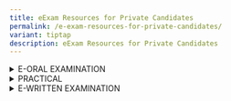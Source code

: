 ```yaml
---
title: eExam Resources for Private Candidates
permalink: /e-exam-resources-for-private-candidates/
variant: tiptap
description: eExam Resources for Private Candidates
---
```

<div data-type="detailGroup" class="isomer-accordion isomer-accordion-white">
<details class="isomer-details">
<summary>E-ORAL EXAMINATION</summary>
<div data-type="detailsContent" class="isomer-details-content">
<p></p>
<p>Check out the online guides<sup>~</sup> or <a href="https://myexams.seab.gov.sg/eoral/eoral.html" rel="noopener noreferrer nofollow" target="_blank">interactive guides</a> for
the following examinations to better understand their format and requirements.
You will need to download the online guide before you can play the file.</p>
<p></p>
<p><strong>A-Level</strong>
</p>
<table style="minWidth: 125px">
<colgroup>
<col>
<col>
<col>
<col>
<col>
</colgroup>
<tbody>
<tr>
<th rowspan="1" colspan="2">
<p>Subject Title</p>
</th>
<th rowspan="1" colspan="1">
<p>Subject Code</p>
</th>
<th rowspan="1" colspan="1">
<p>First year of e-Exam</p>
</th>
<th rowspan="1" colspan="1">
<p>e-Exam Resources</p>
</th>
</tr>
<tr>
<td rowspan="1" colspan="2">
<p>Chinese B (Mid Year)</p>
</td>
<td rowspan="1" colspan="1">
<p>8611</p>
</td>
<td rowspan="3" colspan="1">
<p>2014</p>
</td>
<td rowspan="1" colspan="1">
<p></p>
</td>
</tr>
<tr>
<td rowspan="1" colspan="2">
<p>Malay B (Mid Year)</p>
</td>
<td rowspan="1" colspan="1">
<p>8613</p>
</td>
<td rowspan="1" colspan="1">
<p></p>
</td>
</tr>
<tr>
<td rowspan="1" colspan="2">
<p>Tamil B (Mid Year)</p>
</td>
<td rowspan="1" colspan="1">
<p>8614</p>
</td>
<td rowspan="1" colspan="1">
<p></p>
</td>
</tr>
<tr>
<td rowspan="1" colspan="2">
<p>H1 Chinese</p>
</td>
<td rowspan="1" colspan="1">
<p>8655</p>
</td>
<td rowspan="3" colspan="1">
<p>2015</p>
</td>
<td rowspan="1" colspan="1">
<p></p>
</td>
</tr>
<tr>
<td rowspan="1" colspan="2">
<p>H1 Malay</p>
</td>
<td rowspan="1" colspan="1">
<p>8656</p>
</td>
<td rowspan="1" colspan="1">
<p></p>
</td>
</tr>
<tr>
<td rowspan="1" colspan="2">
<p>H1 Tamil</p>
</td>
<td rowspan="1" colspan="1">
<p>8657</p>
</td>
<td rowspan="1" colspan="1">
<p></p>
</td>
</tr>
<tr>
<td rowspan="1" colspan="1">
<p></p>
</td>
<td rowspan="1" colspan="1">
<p></p>
</td>
<td rowspan="1" colspan="1">
<p></p>
</td>
<td rowspan="1" colspan="1">
<p></p>
</td>
<td rowspan="1" colspan="1">
<p></p>
</td>
</tr>
</tbody>
</table>
<p></p>
<p><strong>O-Level</strong>
</p>
<table style="minWidth: 125px">
<colgroup>
<col>
<col>
<col>
<col>
<col>
</colgroup>
<tbody>
<tr>
<th rowspan="1" colspan="2">
<p>Subject Title</p>
</th>
<th rowspan="1" colspan="1">
<p>Subject Code</p>
</th>
<th rowspan="1" colspan="1">
<p>First year of e-Exam</p>
</th>
<th rowspan="1" colspan="1">
<p>e-Exam Resources</p>
</th>
</tr>
<tr>
<td rowspan="1" colspan="2">
<p>English</p>
</td>
<td rowspan="1" colspan="1">
<p>1184</p>
</td>
<td rowspan="1" colspan="1">
<p>2023</p>
</td>
<td rowspan="1" colspan="1">
<p></p>
</td>
</tr>
<tr>
<td rowspan="1" colspan="2">
<p>Chinese B (Mid Year)</p>
</td>
<td rowspan="1" colspan="1">
<p>1153</p>
</td>
<td rowspan="3" colspan="1">
<p>2014</p>
</td>
<td rowspan="1" colspan="1">
<p></p>
</td>
</tr>
<tr>
<td rowspan="1" colspan="2">
<p>Malay B (Mid Year)</p>
</td>
<td rowspan="1" colspan="1">
<p>1151</p>
</td>
<td rowspan="1" colspan="1">
<p></p>
</td>
</tr>
<tr>
<td rowspan="1" colspan="2">
<p>Tamil B (Mid Year)</p>
</td>
<td rowspan="1" colspan="1">
<p>1152</p>
</td>
<td rowspan="1" colspan="1">
<p></p>
</td>
</tr>
<tr>
<td rowspan="1" colspan="2">
<p>Chinese</p>
</td>
<td rowspan="1" colspan="1">
<p>1160</p>
</td>
<td rowspan="3" colspan="1">
<p>2016</p>
</td>
<td rowspan="1" colspan="1">
<p></p>
</td>
</tr>
<tr>
<td rowspan="1" colspan="2">
<p>Malay</p>
</td>
<td rowspan="1" colspan="1">
<p>1148</p>
</td>
<td rowspan="1" colspan="1">
<p></p>
</td>
</tr>
<tr>
<td rowspan="1" colspan="2">
<p>Tamil</p>
</td>
<td rowspan="1" colspan="1">
<p>1157</p>
</td>
<td rowspan="1" colspan="1">
<p></p>
</td>
</tr>
<tr>
<td rowspan="1" colspan="2">
<p>Higher Chinese</p>
</td>
<td rowspan="1" colspan="1">
<p>1116</p>
</td>
<td rowspan="3" colspan="1">
<p>2016</p>
</td>
<td rowspan="1" colspan="1">
<p></p>
</td>
</tr>
<tr>
<td rowspan="1" colspan="2">
<p>Higher Malay</p>
</td>
<td rowspan="1" colspan="1">
<p>1117</p>
</td>
<td rowspan="1" colspan="1">
<p></p>
</td>
</tr>
<tr>
<td rowspan="1" colspan="2">
<p>Higher Tamil</p>
</td>
<td rowspan="1" colspan="1">
<p>1147</p>
</td>
<td rowspan="1" colspan="1">
<p></p>
</td>
</tr>
<tr>
<td rowspan="1" colspan="1">
<p></p>
</td>
<td rowspan="1" colspan="1">
<p></p>
</td>
<td rowspan="1" colspan="1">
<p></p>
</td>
<td rowspan="1" colspan="1">
<p></p>
</td>
<td rowspan="1" colspan="1">
<p></p>
</td>
</tr>
</tbody>
</table>
<p></p>
<p><strong>N-Level</strong>
</p>
<table style="minWidth: 125px">
<colgroup>
<col>
<col>
<col>
<col>
<col>
</colgroup>
<tbody>
<tr>
<th rowspan="1" colspan="2">
<p>Subject Title</p>
</th>
<th rowspan="1" colspan="1">
<p>Subject Code</p>
</th>
<th rowspan="1" colspan="1">
<p>First year of e-Exam</p>
</th>
<th rowspan="1" colspan="1">
<p>e-Exam Resources</p>
</th>
</tr>
<tr>
<td rowspan="1" colspan="2">
<p>N(T) Basic Chinese</p>
</td>
<td rowspan="1" colspan="1">
<p>1202</p>
</td>
<td rowspan="3" colspan="1">
<p>2016</p>
</td>
<td rowspan="1" colspan="1">
<p></p>
</td>
</tr>
<tr>
<td rowspan="1" colspan="2">
<p>N(T) Basic Malay</p>
</td>
<td rowspan="1" colspan="1">
<p>1203</p>
</td>
<td rowspan="1" colspan="1">
<p></p>
</td>
</tr>
<tr>
<td rowspan="1" colspan="2">
<p>N(T) Basic Tamil</p>
</td>
<td rowspan="1" colspan="1">
<p>1204</p>
</td>
<td rowspan="1" colspan="1">
<p></p>
</td>
</tr>
<tr>
<td rowspan="1" colspan="2">
<p>N(T) English</p>
</td>
<td rowspan="1" colspan="1">
<p>1195</p>
</td>
<td rowspan="1" colspan="1">
<p>2016</p>
</td>
<td rowspan="1" colspan="1">
<p></p>
</td>
</tr>
<tr>
<td rowspan="1" colspan="2">
<p>N(A) Chinese</p>
</td>
<td rowspan="1" colspan="1">
<p>1196</p>
</td>
<td rowspan="3" colspan="1">
<p>2016</p>
</td>
<td rowspan="1" colspan="1">
<p></p>
</td>
</tr>
<tr>
<td rowspan="1" colspan="2">
<p>N(A) Malay</p>
</td>
<td rowspan="1" colspan="1">
<p>1197</p>
</td>
<td rowspan="1" colspan="1">
<p></p>
</td>
</tr>
<tr>
<td rowspan="1" colspan="2">
<p>N(A) Tamil</p>
</td>
<td rowspan="1" colspan="1">
<p>1198</p>
</td>
<td rowspan="1" colspan="1">
<p></p>
</td>
</tr>
<tr>
<td rowspan="1" colspan="2">
<p>N(A) English</p>
</td>
<td rowspan="1" colspan="1">
<p>1190</p>
</td>
<td rowspan="1" colspan="1">
<p>2023</p>
</td>
<td rowspan="1" colspan="1">
<p></p>
</td>
</tr>
<tr>
<td rowspan="1" colspan="4">
<p></p>
<p>~ Online guides will be made available at a later date.</p>
</td>
<td rowspan="1" colspan="1">
<p></p>
</td>
</tr>
</tbody>
</table>
</div>
</details>
<details class="isomer-details">
<summary>PRACTICAL</summary>
<div data-type="detailsContent" class="isomer-details-content">
<p>Check out the online guides for the following examinations to better understand
their formats and requirements.</p>
<p></p>
<p><strong>O-Level</strong>
</p>
<table style="minWidth: 75px">
<colgroup>
<col>
<col>
<col>
</colgroup>
<tbody>
<tr>
<th rowspan="1" colspan="2">
<p>Subject Title</p>
</th>
<th rowspan="1" colspan="1">
<p>Subject Code</p>
</th>
</tr>
<tr>
<td rowspan="1" colspan="2">
<p><a href="https://go.gov.sg/computerbasedpracticalcpacomputingslides" rel="noopener noreferrer nofollow" target="_blank">Computing</a>
</p>
</td>
<td rowspan="1" colspan="1">
<p>7155</p>
</td>
</tr>
<tr>
<td rowspan="1" colspan="1">
<p></p>
</td>
<td rowspan="1" colspan="1">
<p></p>
</td>
<td rowspan="1" colspan="1">
<p></p>
</td>
</tr>
</tbody>
</table>
<p></p>
<p><strong>A-Level</strong>
</p>
<table style="minWidth: 75px">
<colgroup>
<col>
<col>
<col>
</colgroup>
<tbody>
<tr>
<th rowspan="1" colspan="2">
<p>subject Title</p>
</th>
<th rowspan="1" colspan="1">
<p>Subject Code</p>
</th>
</tr>
<tr>
<td rowspan="1" colspan="2">
<p><a href="https://go.gov.sg/computerbasedpracticalcpacomputingslides" rel="noopener noreferrer nofollow" target="_blank">Computing</a>
</p>
</td>
<td rowspan="1" colspan="1">
<p>9569</p>
</td>
</tr>
<tr>
<td rowspan="1" colspan="1">
<p></p>
</td>
<td rowspan="1" colspan="1">
<p></p>
</td>
<td rowspan="1" colspan="1">
<p></p>
</td>
</tr>
</tbody>
</table>
</div>
</details>
<details class="isomer-details">
<summary>E-WRITTEN EXAMINATION</summary>
<div data-type="detailsContent" class="isomer-details-content">
<p>Check out the online guides for the following examinations to better understand
their formats and requirements.</p>
<p></p>
<p><strong>A-Level</strong>
</p>
<table style="minWidth: 100px">
<colgroup>
<col>
<col>
<col>
<col>
</colgroup>
<tbody>
<tr>
<th rowspan="1" colspan="2">
<p>Subject Title</p>
</th>
<th rowspan="1" colspan="1">
<p>Subject Code</p>
</th>
<th rowspan="1" colspan="1">
<p>First year of e-Exam</p>
</th>
</tr>
<tr>
<td rowspan="1" colspan="2">
<p><a href="https://go.gov.sg/eexam2experienceguidewrittensubjectsalevel" rel="noopener noreferrer nofollow" target="_blank">Translation (Chinese)</a> [Revised]</p>
</td>
<td rowspan="1" colspan="1">
<p>9571</p>
</td>
<td rowspan="1" colspan="1">
<p>2022</p>
</td>
</tr>
<tr>
<td rowspan="1" colspan="2">
<p>Chinese Language and Literature [Revised]</p>
<p>Malay Language and Literature [Revised]</p>
<p>Tamil Language and Literature [Revised]</p>
<p></p>
<p><a href="https://go.gov.sg/eexam2experienceguidewrittensubjectsalevel" rel="noopener noreferrer nofollow" target="_blank">For Candidate Reference</a>
</p>
</td>
<td rowspan="1" colspan="1">
<p>9575</p>
<p>9576</p>
<p>9577</p>
</td>
<td rowspan="1" colspan="1">
<p>2022</p>
</td>
</tr>
<tr>
<td rowspan="1" colspan="2">
<p><a href="https://go.gov.sg/eexam2experienceguidewrittensubjectsalevel" rel="noopener noreferrer nofollow" target="_blank">Chinese B</a>
</p>
</td>
<td rowspan="1" colspan="1">
<p>8611</p>
</td>
<td rowspan="3" colspan="1">
<p>2013</p>
</td>
</tr>
<tr>
<td rowspan="1" colspan="2">
<p><a href="https://go.gov.sg/eexam2experienceguidewrittensubjectsalevel" rel="noopener noreferrer nofollow" target="_blank">Malay B</a>
</p>
</td>
<td rowspan="1" colspan="1">
<p>8613</p>
</td>
</tr>
<tr>
<td rowspan="1" colspan="2">
<p><a href="https://go.gov.sg/eexam2experienceguidewrittensubjectsalevel" rel="noopener noreferrer nofollow" target="_blank">Tamil B</a>
</p>
</td>
<td rowspan="1" colspan="1">
<p>8614</p>
</td>
</tr>
<tr>
<td rowspan="1" colspan="2">
<p><a href="https://youtu.be/-NLvvLkexlA" rel="noopener nofollow" target="_blank">H2 Music</a>
</p>
</td>
<td rowspan="1" colspan="1">
<p>9753</p>
</td>
<td rowspan="1" colspan="1">
<p>2023</p>
</td>
</tr>
<tr>
<td rowspan="1" colspan="1">
<p>History ~</p>
</td>
<td rowspan="1" colspan="1">
<p></p>
</td>
<td rowspan="1" colspan="1">
<p>8838, 9174</p>
</td>
<td rowspan="1" colspan="1">
<p>2026</p>
</td>
</tr>
<tr>
<td rowspan="1" colspan="2">
<p>Literature in English ~</p>
</td>
<td rowspan="1" colspan="1">
<p>8841, 9539</p>
</td>
<td rowspan="1" colspan="1">
<p>2026</p>
</td>
</tr>
<tr>
<td rowspan="1" colspan="2">
<p><a href="https://go.gov.sg/chinastudiesinenglishguide" rel="noopener nofollow" target="_blank">China Studies in English</a>
<br>
</p>
<p><a href="https://www.youtube.com/watch?v=PrihN8e_kmA" rel="noopener nofollow" target="_blank">Digital Answer Booklet Video Guide</a>
</p>
</td>
<td rowspan="1" colspan="1">
<p>9628</p>
</td>
<td rowspan="1" colspan="1">
<p>2025</p>
</td>
</tr>
<tr>
<td rowspan="1" colspan="2">
<p>China Studies in Chinese ~&nbsp;</p>
</td>
<td rowspan="1" colspan="1">
<p>9629</p>
</td>
<td rowspan="1" colspan="1">
<p>2025</p>
</td>
</tr>
<tr>
<td rowspan="1" colspan="4">
<p></p>
</td>
</tr>
</tbody>
</table>
<p>~ e-Exam resources for these subjects will be made available once ready.</p>
<p></p>
<p><strong>O-Level</strong>
</p>
<table style="minWidth: 100px">
<colgroup>
<col>
<col>
<col>
<col>
</colgroup>
<tbody>
<tr>
<th rowspan="1" colspan="2">
<p>Subject Title</p>
</th>
<th rowspan="1" colspan="1">
<p>Subject Code</p>
</th>
<th rowspan="1" colspan="1">
<p>First year of e-Exam</p>
</th>
</tr>
<tr>
<td rowspan="1" colspan="2">
<p><a href="https://go.gov.sg/eexam2experienceguidewrittensubjectsolevel" rel="noopener noreferrer nofollow" target="_blank">Chinese B</a>
</p>
</td>
<td rowspan="1" colspan="1">
<p>1153</p>
</td>
<td rowspan="3" colspan="1">
<p>2020</p>
</td>
</tr>
<tr>
<td rowspan="1" colspan="2">
<p><a href="https://go.gov.sg/eexam2experienceguidewrittensubjectsolevel" rel="noopener noreferrer nofollow" target="_blank">Malay B</a>
</p>
</td>
<td rowspan="1" colspan="1">
<p>1151</p>
</td>
</tr>
<tr>
<td rowspan="1" colspan="2">
<p><a href="https://go.gov.sg/eexam2experienceguidewrittensubjectsolevel" rel="noopener noreferrer nofollow" target="_blank">Tamil B</a>
</p>
</td>
<td rowspan="1" colspan="1">
<p>1152</p>
</td>
</tr>
<tr>
<td rowspan="1" colspan="2">
<p>History ~</p>
</td>
<td rowspan="1" colspan="1">
<p>2174</p>
</td>
<td rowspan="1" colspan="1">
<p>2026</p>
</td>
</tr>
<tr>
<td rowspan="1" colspan="1">
<p></p>
</td>
<td rowspan="1" colspan="1">
<p></p>
</td>
<td rowspan="1" colspan="1">
<p></p>
</td>
<td rowspan="1" colspan="1">
<p></p>
</td>
</tr>
</tbody>
</table>
<p>~ e-Exam resources for these subjects will be made available once ready.</p>
<p></p>
<p><strong>N(A)-Level</strong>
</p>
<table style="minWidth: 100px">
<colgroup>
<col>
<col>
<col>
<col>
</colgroup>
<tbody>
<tr>
<th rowspan="1" colspan="2">
<p>Subject Title</p>
</th>
<th rowspan="1" colspan="1">
<p>Subject Code</p>
</th>
<th rowspan="1" colspan="1">
<p>First year of e-Exam</p>
</th>
</tr>
<tr>
<td rowspan="1" colspan="2">
<p><a href="https://go.gov.sg/nahumantiesrevisedssp1guide" rel="noopener noreferrer nofollow" target="_blank">Humanities Paper 1 Social Studies</a>
</p>
<p><a href="https://youtu.be/Ax6T_B2J0fg" rel="noopener nofollow" target="_blank">Digital Answer Booklet Video Guide</a>
</p>
</td>
<td rowspan="1" colspan="1">
<p>2125, 2126, 2127</p>
</td>
<td rowspan="1" colspan="1">
<p>2024</p>
</td>
</tr>
<tr>
<td rowspan="1" colspan="1">
<p>Chinese</p>
</td>
<td rowspan="1" colspan="1">
<p></p>
</td>
<td rowspan="1" colspan="1">
<p>1196</p>
</td>
<td rowspan="3" colspan="1">
<p>2025</p>
</td>
</tr>
<tr>
<td rowspan="1" colspan="1">
<p>Malay</p>
</td>
<td rowspan="1" colspan="1">
<p></p>
</td>
<td rowspan="1" colspan="1">
<p>1197</p>
</td>
</tr>
<tr>
<td rowspan="1" colspan="1">
<p>Tamil</p>
</td>
<td rowspan="1" colspan="1">
<p></p>
</td>
<td rowspan="1" colspan="1">
<p>1198</p>
</td>
</tr>
<tr>
<td rowspan="1" colspan="2">
<p>History ~</p>
</td>
<td rowspan="1" colspan="1">
<p>2195</p>
</td>
<td rowspan="1" colspan="1">
<p>2026</p>
</td>
</tr>
<tr>
<td rowspan="1" colspan="1">
<p></p>
</td>
<td rowspan="1" colspan="1">
<p></p>
</td>
<td rowspan="1" colspan="1">
<p></p>
</td>
<td rowspan="1" colspan="1">
<p></p>
</td>
</tr>
</tbody>
</table>
<p>~ e-Exam resources for these subjects will be made available once ready.</p>
<p></p>
<p><strong>N(T)-Level</strong>
</p>
<table style="minWidth: 100px">
<colgroup>
<col>
<col>
<col>
<col>
</colgroup>
<tbody>
<tr>
<th rowspan="1" colspan="2">
<p>Subject Title</p>
</th>
<th rowspan="1" colspan="1">
<p>Subject Code</p>
</th>
<th rowspan="1" colspan="1">
<p>First year of e-Exam</p>
</th>
</tr>
<tr>
<td rowspan="1" colspan="2">
<p><a href="https://youtu.be/Th6K8jXbWSk" rel="noopener nofollow" target="_blank">English Language Paper 1</a>
</p>
</td>
<td rowspan="1" colspan="1">
<p>1195</p>
</td>
<td rowspan="1" colspan="1">
<p>2023</p>
</td>
</tr>
<tr>
<td rowspan="1" colspan="2">
<p><a href="https://go.gov.sg/eexam2experienceguidewrittensubjectsnlevel" rel="noopener noreferrer nofollow" target="_blank">Music Paper 1</a>
</p>
</td>
<td rowspan="1" colspan="1">
<p>6129</p>
</td>
<td rowspan="1" colspan="1">
<p>2021</p>
</td>
</tr>
<tr>
<td rowspan="1" colspan="2">
<p><a href="https://youtu.be/OCwWl1HpUlU" rel="noopener nofollow" target="_blank">Science Paper 1</a>
</p>
</td>
<td rowspan="1" colspan="1">
<p>5148</p>
</td>
<td rowspan="1" colspan="1">
<p>2024</p>
</td>
</tr>
<tr>
<td rowspan="1" colspan="2">
<p><a href="https://go.gov.sg/eexam2experienceguidewrittensubjectsnlevel" rel="noopener noreferrer nofollow" target="_blank">Basic Mother Tongue Paper 1</a>
</p>
</td>
<td rowspan="1" colspan="1">
<p>1202, 1203, 1204</p>
</td>
<td rowspan="1" colspan="1">
<p>2024</p>
</td>
</tr>
</tbody>
</table>
</div>
</details>
</div>
<p></p>